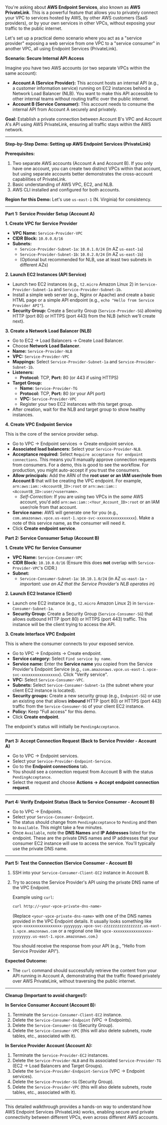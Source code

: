 You're asking about **AWS Endpoint Services**, also known as **AWS PrivateLink**. This is a powerful feature that allows you to privately connect your VPC to services hosted by AWS, by other AWS customers (SaaS providers), or by your own services in other VPCs, without exposing your traffic to the public internet.

Let's set up a practical demo scenario where you act as a "service provider" exposing a web service from one VPC to a "service consumer" in another VPC, all using Endpoint Services (PrivateLink).

**Scenario: Secure Internal API Access**

Imagine you have two AWS accounts (or two separate VPCs within the same account):

* **Account A (Service Provider):** This account hosts an internal API (e.g., a customer information service) running on EC2 instances behind a Network Load Balancer (NLB). You want to make this API accessible to other internal teams without routing traffic over the public internet.
* **Account B (Service Consumer):** This account needs to consume the internal API from Account A securely and privately.

**Goal:** Establish a private connection between Account B's VPC and Account A's API using AWS PrivateLink, ensuring all traffic stays within the AWS network.

---

**Step-by-Step Demo: Setting up AWS Endpoint Services (PrivateLink)**

**Prerequisites:**

1.  Two separate AWS accounts (Account A and Account B). If you only have one account, you can create two distinct VPCs within that account, but using separate accounts better demonstrates the cross-account capabilities of PrivateLink.
2.  Basic understanding of AWS VPC, EC2, and NLB.
3.  AWS CLI installed and configured for both accounts.

**Region for this Demo:** Let's use `us-east-1` (N. Virginia) for consistency.

---

**Part 1: Service Provider Setup (Account A)**

**1. Create VPC for Service Provider**

* **VPC Name:** `Service-Provider-VPC`
* **CIDR Block:** `10.0.0.0/16`
* **Subnets:**
    * `Service-Provider-Subnet-1a`: `10.0.1.0/24` (in AZ `us-east-1a`)
    * `Service-Provider-Subnet-1b`: `10.0.2.0/24` (in AZ `us-east-1b`)
    * (Optional but recommended for NLB, use at least two subnets in different AZs)

**2. Launch EC2 Instances (API Service)**

* Launch two EC2 instances (e.g., `t2.micro` Amazon Linux 2) in `Service-Provider-Subnet-1a` and `Service-Provider-Subnet-1b`.
* Install a simple web server (e.g., Nginx or Apache) and create a basic HTML page or a simple API endpoint (e.g., `echo "Hello from Service Provider API"`).
* **Security Group:** Create a Security Group (`Service-Provider-SG`) allowing HTTP (port 80) or HTTPS (port 443) from the NLB (which we'll create next).

**3. Create a Network Load Balancer (NLB)**

* Go to EC2 -> Load Balancers -> Create Load Balancer.
* Choose **Network Load Balancer**.
* **Name:** `Service-Provider-NLB`
* **VPC:** `Service-Provider-VPC`
* **Mappings:** Select `Service-Provider-Subnet-1a` and `Service-Provider-Subnet-1b`.
* **Listeners:**
    * **Protocol:** TCP, **Port:** 80 (or 443 if using HTTPS)
* **Target Group:**
    * **Name:** `Service-Provider-TG`
    * **Protocol:** TCP, **Port:** 80 (or your API port)
    * **VPC:** `Service-Provider-VPC`
    * Register your two EC2 instances with this target group.
* After creation, wait for the NLB and target group to show healthy instances.

**4. Create VPC Endpoint Service**

This is the core of the service provider setup.

* Go to VPC -> Endpoint services -> Create endpoint service.
* **Associated load balancers:** Select your `Service-Provider-NLB`.
* **Acceptance required:** Select `Require acceptance for endpoint connections`. This means you'll manually approve connection requests from consumers. For a demo, this is good to see the workflow. For production, you might auto-accept if you trust the consumers.
* **Allow principals:** Add the ARN of the **root user or an IAM user/role from Account B** that will be creating the VPC endpoint. For example, `arn:aws:iam::<AccountB_ID>:root` or `arn:aws:iam::<AccountB_ID>:user/<username>`.
    * *Self-Correction:* If you are using two VPCs in the *same* AWS account, you'd add `arn:aws:iam::<Your_Account_ID>:root` or an IAM user/role from that account.
* **Service name:** AWS will generate one for you (e.g., `com.amazonaws.vpce.us-east-1.vpce-svc-xxxxxxxxxxxxxxxxx`). Make a note of this service name, as the consumer will need it.
* Click **Create endpoint service**.

**Part 2: Service Consumer Setup (Account B)**

**1. Create VPC for Service Consumer**

* **VPC Name:** `Service-Consumer-VPC`
* **CIDR Block:** `10.10.0.0/16` (Ensure this does **not** overlap with `Service-Provider-VPC`'s CIDR.)
* **Subnet:**
    * `Service-Consumer-Subnet-1a`: `10.10.1.0/24` (in AZ `us-east-1a` - *important: use an AZ that the Service Provider's NLB operates in*)

**2. Launch EC2 Instance (Client)**

* Launch one EC2 instance (e.g., `t2.micro` Amazon Linux 2) in `Service-Consumer-Subnet-1a`.
* **Security Group:** Create a Security Group (`Service-Consumer-SG`) that allows outbound HTTP (port 80) or HTTPS (port 443) traffic. This instance will be the client trying to access the API.

**3. Create Interface VPC Endpoint**

This is where the consumer connects to your exposed service.

* Go to VPC -> Endpoints -> Create endpoint.
* **Service category:** Select `Find service by name`.
* **Service name:** Enter the **Service name** you copied from the Service Provider's Endpoint Service (e.g., `com.amazonaws.vpce.us-east-1.vpce-svc-xxxxxxxxxxxxxxxxx`). Click "Verify service".
* **VPC:** Select `Service-Consumer-VPC`.
* **Subnets:** Select `Service-Consumer-Subnet-1a` (the subnet where your client EC2 instance is located).
* **Security groups:** Create a new security group (e.g., `Endpoint-SG`) or use an existing one that allows **inbound** HTTP (port 80) or HTTPS (port 443) traffic from the `Service-Consumer-SG` of your client EC2 instance.
* **Policy:** Keep "Full access" for this demo.
* Click **Create endpoint**.

The endpoint's status will initially be `PendingAcceptance`.

---

**Part 3: Accept Connection Request (Back to Service Provider - Account A)**

* Go to VPC -> Endpoint services.
* Select your `Service-Provider-Endpoint-Service`.
* Go to the **Endpoint connections** tab.
* You should see a connection request from Account B with the status `PendingAcceptance`.
* Select the request and choose **Actions -> Accept endpoint connection request**.

---

**Part 4: Verify Endpoint Status (Back to Service Consumer - Account B)**

* Go to VPC -> Endpoints.
* Select your `Service-Consumer-Endpoint`.
* The status should change from `PendingAcceptance` to `Pending` and then to `Available`. This might take a few minutes.
* Once `Available`, note the **DNS Names** and **IP Addresses** listed for the endpoint. These are the private DNS names and IP addresses that your consumer EC2 instance will use to access the service. You'll typically use the private DNS name.

---

**Part 5: Test the Connection (Service Consumer - Account B)**

1.  SSH into your `Service-Consumer-Client-EC2` instance in Account B.

2.  Try to access the Service Provider's API using the private DNS name of the VPC Endpoint.

    Example using `curl`:
    ```bash
    curl http://<your-vpce-private-dns-name>
    ```
    (Replace `<your-vpce-private-dns-name>` with one of the DNS names provided in the VPC Endpoint details. It usually looks something like `vpce-xxxxxxxxxxxxxxxxx-yyyyyyyy.vpce-svc-zzzzzzzzzzzzzzzzz.us-east-1.vpce.amazonaws.com` or a regional one like `vpce-xxxxxxxxxxxxxxxxx-yyyyyyyy.us-east-1.vpce.amazonaws.com`.)

    You should receive the response from your API (e.g., "Hello from Service Provider API").

**Expected Outcome:**

* The `curl` command should successfully retrieve the content from your API running in Account A, demonstrating that the traffic flowed privately over AWS PrivateLink, without traversing the public internet.

---

**Cleanup (Important to avoid charges!):**

**In Service Consumer Account (Account B):**

1.  Terminate the `Service-Consumer-Client-EC2` instance.
2.  Delete the `Service-Consumer-Endpoint` (VPC -> Endpoints).
3.  Delete the `Service-Consumer-SG` (Security Group).
4.  Delete the `Service-Consumer-VPC` (this will also delete subnets, route tables, etc., associated with it).

**In Service Provider Account (Account A):**

1.  Terminate the `Service-Provider-EC2` instances.
2.  Delete the `Service-Provider-NLB` and its associated `Service-Provider-TG` (EC2 -> Load Balancers and Target Groups).
3.  Delete the `Service-Provider-Endpoint-Service` (VPC -> Endpoint services).
4.  Delete the `Service-Provider-SG` (Security Group).
5.  Delete the `Service-Provider-VPC` (this will also delete subnets, route tables, etc., associated with it).

---

This detailed walkthrough provides a hands-on way to understand how AWS Endpoint Services (PrivateLink) works, enabling secure and private connectivity between different VPCs, even across different AWS accounts.
